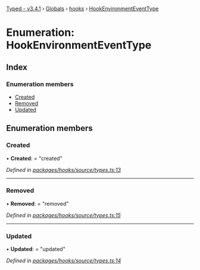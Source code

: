 [Typed - v3.4.1](../README.md) › [Globals](../globals.md) › [hooks](../modules/hooks.md) › [HookEnvironmentEventType](hooks.hookenvironmenteventtype.md)

# Enumeration: HookEnvironmentEventType

## Index

### Enumeration members

* [Created](hooks.hookenvironmenteventtype.md#created)
* [Removed](hooks.hookenvironmenteventtype.md#removed)
* [Updated](hooks.hookenvironmenteventtype.md#updated)

## Enumeration members

###  Created

• **Created**: = "created"

*Defined in [packages/hooks/source/types.ts:13](https://github.com/TylorS/typed-prelude/blob/cf24d7c0/packages/hooks/source/types.ts#L13)*

___

###  Removed

• **Removed**: = "removed"

*Defined in [packages/hooks/source/types.ts:15](https://github.com/TylorS/typed-prelude/blob/cf24d7c0/packages/hooks/source/types.ts#L15)*

___

###  Updated

• **Updated**: = "updated"

*Defined in [packages/hooks/source/types.ts:14](https://github.com/TylorS/typed-prelude/blob/cf24d7c0/packages/hooks/source/types.ts#L14)*
